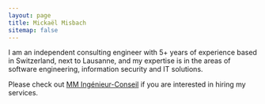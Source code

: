 ```yaml
---
layout: page
title: Mickaël Misbach
sitemap: false
---
```


I am an independent consulting engineer with 5+ years of experience based in Switzerland, next to Lausanne, and my
expertise is in the areas of software engineering, information security and IT solutions.

Please check out [MM Ingénieur-Conseil](https://mm-ing.ch) if you are interested in hiring my services.
